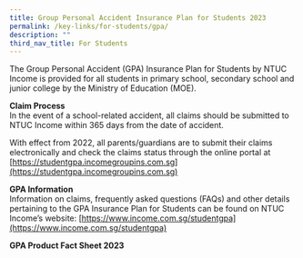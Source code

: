 ```yaml
---
title: Group Personal Accident Insurance Plan for Students 2023
permalink: /key-links/for-students/gpa/
description: ""
third_nav_title: For Students
---
```

The Group Personal Accident (GPA) Insurance Plan for Students by NTUC Income is provided for all students in primary school, secondary school and junior college by the Ministry of Education (MOE).

**Claim Process**<br>
In the event of a school-related accident, all claims should be submitted to NTUC Income within 365 days from the date of accident.  

With effect from 2022, all parents/guardians are to submit their claims electronically and check the claims status through the online portal at [https://studentgpa.incomegroupins.com.sg](https://studentgpa.incomegroupins.com.sg)

**GPA Information**<br>
Information on claims, frequently asked questions (FAQs) and other details pertaining to the GPA Insurance Plan for Students can be found on NTUC Income’s website: [https://www.income.com.sg/studentgpa](https://www.income.com.sg/studentgpa)

**GPA Product Fact Sheet 2023**<br>

